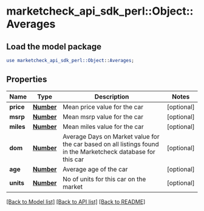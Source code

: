 # marketcheck_api_sdk_perl::Object::Averages

## Load the model package
```perl
use marketcheck_api_sdk_perl::Object::Averages;
```

## Properties
Name | Type | Description | Notes
------------ | ------------- | ------------- | -------------
**price** | [**Number**](Number.md) | Mean price value for the car | [optional] 
**msrp** | [**Number**](Number.md) | Mean msrp value for the car | [optional] 
**miles** | [**Number**](Number.md) | Mean miles value for the car | [optional] 
**dom** | [**Number**](Number.md) | Average Days on Market value for the car based on all listings found in the Marketcheck database for this car | [optional] 
**age** | [**Number**](Number.md) | Average age of the car | [optional] 
**units** | [**Number**](Number.md) | No of units for this car on the market | [optional] 

[[Back to Model list]](../README.md#documentation-for-models) [[Back to API list]](../README.md#documentation-for-api-endpoints) [[Back to README]](../README.md)


